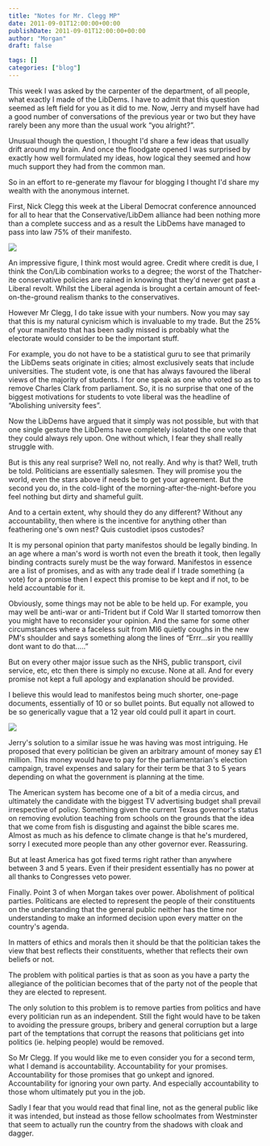 ```yaml
---
title: "Notes for Mr. Clegg MP"
date: 2011-09-01T12:00:00+00:00
publishDate: 2011-09-01T12:00:00+00:00
author: "Morgan"
draft: false

tags: []
categories: ["blog"]
---
```


This week I was asked by the carpenter of the department, of all people, what exactly I made of the LibDems. I have to admit that this question seemed as left field for you as it did to me. Now, Jerry and myself have had a good number of conversations of the previous year or two but they have rarely been any more than the usual work “you alright?”.

Unusual though the question, I thought I'd share a few ideas that usually drift around my brain. And once the floodgate opened I was surprised by exactly how well formulated my ideas, how logical they seemed and how much support they had from the common man.

So in an effort to re-generate my flavour for blogging I thought I'd share my wealth with the anonymous internet.

First, Nick Clegg this week at the Liberal Democrat conference announced for all to hear that the Conservative/LibDem alliance had been nothing more than a complete success and as a result the LibDems have managed to pass into law 75% of their manifesto.

![](http://upload.wikimedia.org/wikipedia/commons/thumb/5/53/Nick_Clegg_Bournemouth_rally.jpg/800px-Nick_Clegg_Bournemouth_rally.jpg)

An impressive figure, I think most would agree. Credit where credit is due, I think the Con/Lib combination works to a degree; the worst of the Thatcher-ite conservative policies are rained in knowing that they'd never get past a Liberal revolt. Whilst the Liberal agenda is brought a certain amount of feet-on-the-ground realism thanks to the conservatives.

However Mr Clegg, I do take issue with your numbers. Now you may say that this is my natural cynicism which is invaluable to my trade. But the 25% of your manifesto that has been sadly missed is probably what the electorate would consider to be the important stuff.

For example, you do not have to be a statistical guru to see that primarily the LibDems seats originate in cities; almost exclusively seats that include universities. The student vote, is one that has always favoured the liberal views of the majority of students. I for one speak as one who voted so as to remove Charles Clark from parliament. So, it is no surprise that one of the biggest motivations for students to vote liberal was the headline of “Abolishing university fees”.

Now the LibDems have argued that it simply was not possible, but with that one single gesture the LibDems have completely isolated the one vote that they could always rely upon. One without which, I fear they shall really struggle with.

But is this any real surprise? Well no, not really. And why is that? Well, truth be told. Politicians are essentially salesmen. They will promise you the world, even the stars above if needs be to get your agreement. But the second you do, in the cold-light of the morning-after-the-night-before you feel nothing but dirty and shameful guilt.

And to a certain extent, why should they do any different? Without any accountability, then where is the incentive for anything other than feathering one's own nest? Quis custodiet ipsos custodes?

It is my personal opinion that party manifestos should be legally binding. In an age where a man's word is worth not even the breath it took, then legally binding contracts surely must be the way forward. Manifestos in essence are a list of promises, and as with any trade deal if I trade something (a vote) for a promise then I expect this promise to be kept and if not, to be held accountable for it.

Obviously, some things may not be able to be held up. For example, you may well be anti-war or anti-Trident but if Cold War II started tomorrow then you might have to reconsider your opinion. And the same for some other circumstances where a faceless suit from MI6 quietly coughs in the new PM's shoulder and says something along the lines of “Errr...sir you realllly dont want to do that.....”

But on every other major issue such as the NHS, public transport, civil service, etc, etc then there is simply no excuse. None at all. And for every promise not kept a full apology and explanation should be provided.

I believe this would lead to manifestos being much shorter, one-page documents, essentially of 10 or so bullet points. But equally not allowed to be so generically vague that a 12 year old could pull it apart in court.

![](/http://upload.wikimedia.org/wikipedia/commons/thumb/2/2b/Clegg_Victory_for_the_Gurkhas.jpg/800px-Clegg_Victory_for_the_Gurkhas.jpg)

Jerry's solution to a similar issue he was having was most intriguing. He proposed that every politician be given an arbitrary amount of money say £1 million. This money would have to pay for the parliamentarian's election campaign, travel expenses and salary for their term be that 3 to 5 years depending on what the government is planning at the time.

The American system has become one of a bit of a media circus, and ultimately the candidate with the biggest TV advertising budget shall  prevail irrespective of policy. Something given the current Texas governor's status on removing evolution teaching from schools on the grounds that the idea that we come from fish is disgusting and against the bible scares me. Almost as much as his defence to climate change is that he's murdered, sorry I executed more people than any other governor ever. Reassuring.

But at least America has got fixed terms right rather than anywhere between 3 and 5 years. Even if their president essentially has no power at all thanks to Congresses veto power.

Finally. Point 3 of when Morgan takes over power. Abolishment of political parties. Politicans are elected to represent the people of their constituents on the understanding that the general public neither has the time nor understanding to make an informed decision upon every matter on the country's agenda.

In matters of ethics and morals then it should be that the politician takes the view that best reflects their constituents, whether that reflects their own beliefs or not.

The problem with political parties is that as soon as you have a party the allegiance of the politician becomes that of the party not of the people that they are elected to represent.

The only solution to this problem is to remove parties from politics and have every politician run as an independent. Still the fight would have to be taken to avoiding the pressure groups, bribery and general corruption but a large part of the temptations that corrupt the reasons that politicians get into politics (ie. helping people) would be removed.

So Mr Clegg. If you would like me to even consider you for a second term, what I demand is accountability. Accountability for your promises. Accountability for those promises that go unkept and ignored. Accountability for ignoring your own party. And especially accountability to those whom ultimately put you in the job.

Sadly I fear that you would read that final line, not as the general public like it was intended, but instead as those fellow schoolmates from Westminster that seem to actually run the country from the shadows with cloak and dagger.
